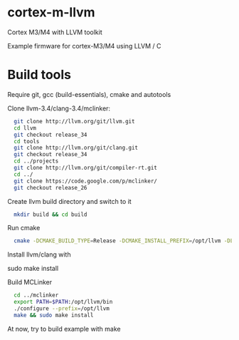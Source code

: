 cortex-m-llvm
=============

Cortex M3/M4 with LLVM toolkit

Example firmware for cortex-M3/M4 using LLVM / C 

Build tools
===========

Require git, gcc (build-essentials), cmake and autotools

Clone llvm-3.4/clang-3.4/mclinker:

```bash
  git clone http://llvm.org/git/llvm.git
  cd llvm
  git checkout release_34
  cd tools
  git clone http://llvm.org/git/clang.git
  git checkout release_34
  cd ../projects
  git clone http://llvm.org/git/compiler-rt.git
  cd ../
  git clone https://code.google.com/p/mclinker/
  git checkout release_26
```

Create llvm build directory and switch to it

```bash
  mkdir build && cd build
```

Run cmake

```bash
  cmake -DCMAKE_BUILD_TYPE=Release -DCMAKE_INSTALL_PREFIX=/opt/llvm -DLLVM_TARGETS_TO_BUILD="ARM;X86" -DLLVM_ENABLE_PIC=ON ../llvm
```

Install llvm/clang with

  sudo make install

Build MCLinker

```bash
  cd ../mclinker
  export PATH=$PATH:/opt/llvm/bin
  ./configure --prefix=/opt/llvm
  make && sudo make install
```

At now, try to build example with make
